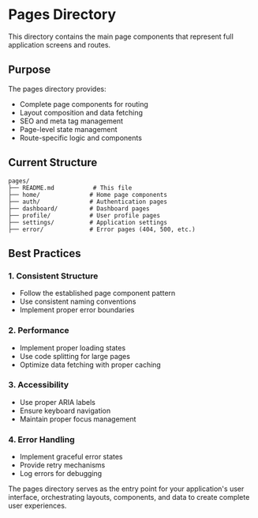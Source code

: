 # Pages Directory

This directory contains the main page components that represent full application screens and routes.

## Purpose

The pages directory provides:

- Complete page components for routing
- Layout composition and data fetching
- SEO and meta tag management
- Page-level state management
- Route-specific logic and components

## Current Structure

```
pages/
├── README.md           # This file
├── home/              # Home page components
├── auth/              # Authentication pages
├── dashboard/         # Dashboard pages
├── profile/           # User profile pages
├── settings/          # Application settings
├── error/             # Error pages (404, 500, etc.)
```

## Best Practices

### 1. **Consistent Structure**

- Follow the established page component pattern
- Use consistent naming conventions
- Implement proper error boundaries

### 2. **Performance**

- Implement proper loading states
- Use code splitting for large pages
- Optimize data fetching with proper caching

### 3. **Accessibility**

- Use proper ARIA labels
- Ensure keyboard navigation
- Maintain proper focus management

### 4. **Error Handling**

- Implement graceful error states
- Provide retry mechanisms
- Log errors for debugging

The pages directory serves as the entry point for your application's user interface, orchestrating layouts, components, and data to create complete user experiences.

